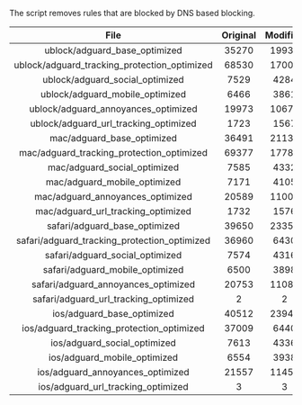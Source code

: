 The script removes rules that are blocked by DNS based blocking.


| File | Original | Modified |
|:----:|:-----:|:-----:|
| ublock/adguard_base_optimized | 35270 | 19932 |
| ublock/adguard_tracking_protection_optimized | 68530 | 17005 |
| ublock/adguard_social_optimized | 7529 | 4284 |
| ublock/adguard_mobile_optimized | 6466 | 3861 |
| ublock/adguard_annoyances_optimized | 19973 | 10676 |
| ublock/adguard_url_tracking_optimized | 1723 | 1567 |
| mac/adguard_base_optimized | 36491 | 21130 |
| mac/adguard_tracking_protection_optimized | 69377 | 17780 |
| mac/adguard_social_optimized | 7585 | 4332 |
| mac/adguard_mobile_optimized | 7171 | 4105 |
| mac/adguard_annoyances_optimized | 20589 | 11004 |
| mac/adguard_url_tracking_optimized | 1732 | 1576 |
| safari/adguard_base_optimized | 39650 | 23353 |
| safari/adguard_tracking_protection_optimized | 36960 | 6430 |
| safari/adguard_social_optimized | 7574 | 4316 |
| safari/adguard_mobile_optimized | 6500 | 3898 |
| safari/adguard_annoyances_optimized | 20753 | 11084 |
| safari/adguard_url_tracking_optimized | 2 | 2 |
| ios/adguard_base_optimized | 40512 | 23949 |
| ios/adguard_tracking_protection_optimized | 37009 | 6440 |
| ios/adguard_social_optimized | 7613 | 4336 |
| ios/adguard_mobile_optimized | 6554 | 3938 |
| ios/adguard_annoyances_optimized | 21557 | 11458 |
| ios/adguard_url_tracking_optimized | 3 | 3 |